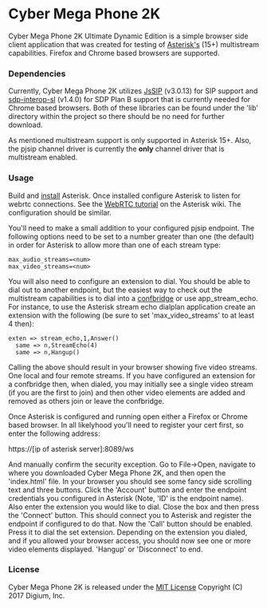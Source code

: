 # Cyber Mega Phone 2K

Cyber Mega Phone 2K Ultimate Dynamic Edition is a simple browser side client
application that was created for testing of [Asterisk's](https://github.com/asterisk)
(15+) multistream capabilities. Firefox and Chrome based browsers are supported.

### Dependencies

Currently, Cyber Mega Phone 2K utilizes [JsSIP](http://www.jssip.net/) (v3.0.13) for
SIP support and [sdp-interop-sl](https://github.com/StarLeafRob/sdp-interop-sl) (v1.4.0)
for SDP Plan B support that is currently needed for Chrome based browsers. Both of these
libraries can be found under the 'lib' directory within the project so there should be
no need for further download.

As mentioned multistream support is only supported in Asterisk 15+. Also, the pjsip
channel driver is currently the **only** channel driver that is multistream enabled.

### Usage

Build and [install](https://wiki.asterisk.org/wiki/display/AST/Installing+Asterisk) Asterisk.
Once installed configure Asterisk to listen for webrtc connections. See the
[WebRTC tutorial](https://wiki.asterisk.org/wiki/display/AST/WebRTC+tutorial+using+SIPML5)
on the Asterisk wiki. The configuration should be similar.

You'll need to make a small addition to your configured pjsip endpoint. The following options
need to be set to a number greater than one (the default) in order for Asterisk to allow more
than one of each stream type:
```
max_audio_streams=<num>
max_video_streams=<num>
```
You will also need to configure an extension to dial. You should be able to dial out to another
endpoint, but the easiest way to check out the multistream capabilities is to dial into a
[confbridge](https://wiki.asterisk.org/wiki/display/AST/ConfBridge)
or use app_stream_echo. For instance, to use the Asterisk stream echo dialplan application create
an extension with the following (be sure to set 'max_video_streams' to at least 4 then):
```
exten => stream_echo,1,Answer()
  same => n,StreamEcho(4)
  same => n,Hangup()
```
Calling the above should result in your browser showing five video streams. One local and four
remote streams. If you have configured an extension for a confbridge then, when dialed, you may
initially see a single video stream (if you are the first to join) and then other video elements
are added and removed as others join or leave the confbridge.

Once Asterisk is configured and running open either a Firefox or Chrome based browser.
In all likelyhood you'll need to register your cert first, so enter the following address:

https://[ip of asterisk server]:8089/ws

And manually confirm the security exception. Go to File->Open, navigate to where you downloaded
Cyber Mega Phone 2K, and then open the 'index.html' file. In your browser you should see some
fancy side scrolling text and three buttons. Click the 'Account' button and enter the endpoint
credentials you configured in Asterisk (Note, 'ID' is the endpoint name). Also enter the extension
you would like to dial. Close the box and then press the 'Connect' button. This should connect you
to Asterisk and register the endpoint if configured to do that. Now the 'Call' button should be
enabled. Press it to dial the set extension. Depending on the extension you dialed, and if you
allowed your browser access, you should now see one or more video elements displayed. 'Hangup' or
'Disconnect' to end.

### License

Cyber Mega Phone 2K is released under the [MIT License](LICENSE) Copyright (C) 2017 Digium, Inc.
